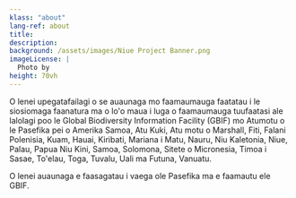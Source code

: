 ```yaml
---
klass: "about"
lang-ref: about
title:
description: 
background: /assets/images/Niue Project Banner.png
imageLicense: |
  Photo by 
height: 70vh
---
```


O lenei upegatafailagi o se auaunaga mo faamaumauga faatatau i le siosiomaga faanatura ma o lo'o maua i luga o faamaumauga tuufaatasi ale lalolagi poo le Global Biodiversity Information Facility (GBIF) mo Atumotu o le Pasefika pei o Amerika Samoa, Atu Kuki, Atu motu o Marshall, Fiti, Falani Polenisia, Kuam, Hauai, Kiribati, Mariana i Matu, Nauru, Niu Kaletonia, Niue, Palau, Papua Niu Kini, Samoa, Solomona, Sitete o Micronesia, Timoa i Sasae, To'elau, Toga, Tuvalu, Uali ma Futuna, Vanuatu.

O lenei auaunaga e faasagatau i vaega ole Pasefika ma e faamautu ele GBIF. 
